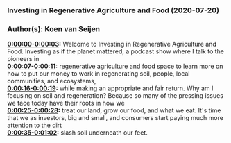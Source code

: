 ### Investing in Regenerative Agriculture and Food  (2020-07-20)  
### Author(s): Koen van Seijen  

**[0:00:00-0:00:03](https://investinginregenerativeagriculture.com#t=0:00:00):**  Welcome to Investing in Regenerative Agriculture and Food.  Investing as if the planet mattered,  a podcast show where I talk to the pioneers in  
**[0:00:07-0:00:11](https://investinginregenerativeagriculture.com#t=0:00:07):**  regenerative agriculture and food space to learn more on how to put  our money to work in regenerating soil, people,  local communities, and ecosystems,  
**[0:00:16-0:00:19](https://investinginregenerativeagriculture.com#t=0:00:16):**  while making an appropriate and fair return.  Why am I focusing on soil and regeneration?  Because so many of the pressing issues we face today have their roots in how we  
**[0:00:25-0:00:28](https://investinginregenerativeagriculture.com#t=0:00:25):**  treat our land, grow our food, and what we eat.  It's time that we as investors, big and small,  and consumers start paying much more attention to the dirt  
**[0:00:35-0:01:02](https://investinginregenerativeagriculture.com#t=0:00:35):**  slash soil underneath our feet.  